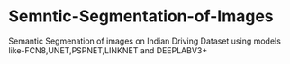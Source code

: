 # Semntic-Segmentation-of-Images
Semantic Segmenation of images on Indian Driving Dataset using models like-FCN8,UNET,PSPNET,LINKNET and DEEPLABV3+
